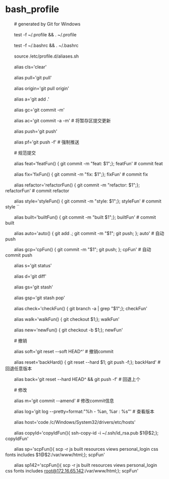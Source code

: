# bash_profile

　　\# generated by Git for Windows

　　test -f ~/.profile && . ~/.profile

　　test -f ~/.bashrc && . ~/.bashrc

　　source /etc/profile.d/aliases.sh

　　alias cls='clear'

　　alias pull='git pull'

　　alias origin='git pull origin'

　　alias a='git add .'

　　alias gc='git commit -m'

　　alias ac='git commit -a -m' \# 将暂存区提交更新

　　alias push='git push'

　　alias pf='git push -f' \# 强制推送

　　\# 规范提交

　　alias feat='featFun() { git commit -m "feat: \$1";}; featFun' \# commit feat

　　alias fix='fixFun() { git commit -m "fix: \$1";}; fixFun' \# commit fix

　　alias refactor='refactorFun() { git commit -m "refactor: \$1";}; refactorFun' \# commit refactor

　　alias style='styleFun() { git commit -m "style: \$1";}; styleFun' \# commit style \`\`                                                                  

　　alias built='builtFun() { git commit -m "built \$1";}; builtFun' \# commit built

　　alias auto='auto() { git add .; git commit -m "\$1"; git push; }; auto' \# 自动push

　　alias gcp='cpFun() { git commit -m "\$1"; git push; }; cpFun' \# 自动commit push

　　alias s='git status'

　　alias d='git diff'

　　alias gs='git stash'

　　alias gsp='git stash pop'

　　alias check='checkFun() { git branch -a \| grep "\$1";}; checkFun'

　　alias walk='walkFun() { git checkout \$1;}; walkFun'

　　alias new='newFun() { git checkout -b \$1;}; newFun'

　　\# 撤销

　　alias soft='git reset --soft HEAD^' \# 撤销commit

　　alias reset='backHard() { git reset --hard \$1; git push -f;}; backHard' \# 回退任意版本

　　alias back='git reset --hard HEAD^ && git push -f' \# 回退上个

　　\# 修改

　　alias m='git commit --amend' \# 修改commit信息

　　alias log='git log --pretty=format:"%h - %an, %ar : %s"' \# 查看版本

　　alias host='code /c/Windows/System32/drivers/etc/hosts'

　　alias copyId='copyIdFun(){ ssh-copy-id -i ~/.ssh/id_rsa.pub \$1@\$2;}; copyIdFun'

　　alias sp='scpFun(){ scp -r js built resources views personal_login css fonts includes \$1@\$2:/var/www/html;}; scpFun'

　　alias sp142='scpFun(){ scp -r js built resources views personal_login css fonts includes root@172.16.65.142:/var/www/html;}; scpFun'
